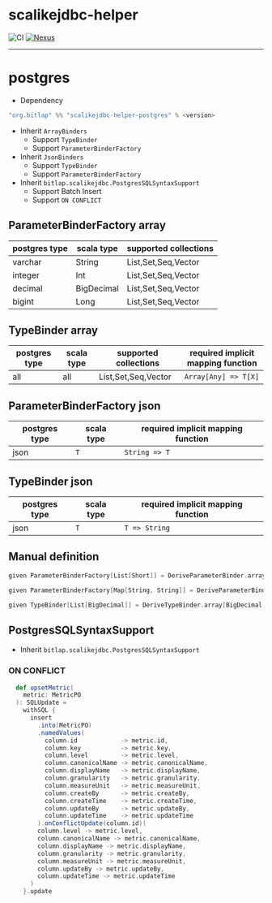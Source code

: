 # scalikejdbc-helper

![CI][Badge-CI]  [![Nexus][Badge-Releases]][Link-Releases] 

[Badge-CI]: https://github.com/bitlap/scalikejdbc-helper/actions/workflows/ScalaCI.yml/badge.svg
[Badge-Releases]: https://img.shields.io/nexus/r/org.bitlap/scalikejdbc-helper-postgres_3?server=https%3A%2F%2Fs01.oss.sonatype.org
[Link-Releases]: https://s01.oss.sonatype.org/content/repositories/releases/org/bitlap/scalikejdbc-helper-postgres_3/

----

# postgres

- Dependency

```scala
"org.bitlap" %% "scalikejdbc-helper-postgres" % <version>
```

- Inherit `ArrayBinders`
  - Support `TypeBinder`
  - Support `ParameterBinderFactory`
- Inherit `JsonBinders`
  - Support `TypeBinder`
  - Support `ParameterBinderFactory`
- Inherit `bitlap.scalikejdbc.PostgresSQLSyntaxSupport`
  - Support Batch Insert
  - Support `ON CONFLICT`

## ParameterBinderFactory array
| postgres type | scala type | supported collections |
|---------------|------------|-----------------------|
| varchar       | String     | List,Set,Seq,Vector   |
| integer       | Int        | List,Set,Seq,Vector   |
| decimal       | BigDecimal | List,Set,Seq,Vector   |
| bigint        | Long       | List,Set,Seq,Vector   |

## TypeBinder array
| postgres type | scala type | supported collections | required implicit mapping function |
|---------------|------------|-----------------------|------------------------------------|
| all           | all        | List,Set,Seq,Vector   | `Array[Any] => T[X]`               |

## ParameterBinderFactory json
| postgres type | scala type | required implicit mapping function |
|---------------|------------|------------------------------------|
| json          | `T`        | `String => T`                      |

## TypeBinder json
| postgres type | scala type | required implicit mapping function |
|---------------|------------|------------------------------------|
| json          | `T`        | `T => String`                      |

## Manual definition
```scala
given ParameterBinderFactory[List[Short]] = DeriveParameterBinder.array[Short, List](ObjectType.Short, _.toArray)

given ParameterBinderFactory[Map[String, String]] = DeriveParameterBinder.json[Map[String, String]](toJson)

given TypeBinder[List[BigDecimal]] = DeriveTypeBinder.array[BigDecimal, List](_.toList.map(s => BigDecimal(s.toString)), Nil)
```

## PostgresSQLSyntaxSupport

- Inherit `bitlap.scalikejdbc.PostgresSQLSyntaxSupport`

### ON CONFLICT
``` scala
  def upsetMetric(
    metric: MetricPO
  ): SQLUpdate =
    withSQL {
      insert
        .into(MetricPO)
        .namedValues(
          column.id            -> metric.id,
          column.key           -> metric.key,
          column.level         -> metric.level,
          column.canonicalName -> metric.canonicalName,
          column.displayName   -> metric.displayName,
          column.granularity   -> metric.granularity,
          column.measureUnit   -> metric.measureUnit,
          column.createBy      -> metric.createBy,
          column.createTime    -> metric.createTime,
          column.updateBy      -> metric.updateBy,
          column.updateTime    -> metric.updateTime
        ).onConflictUpdate(column.id)(
        column.level -> metric.level,
        column.canonicalName -> metric.canonicalName,
        column.displayName -> metric.displayName,
        column.granularity -> metric.granularity,
        column.measureUnit -> metric.measureUnit,
        column.updateBy -> metric.updateBy,
        column.updateTime -> metric.updateTime
      )
    }.update
```
